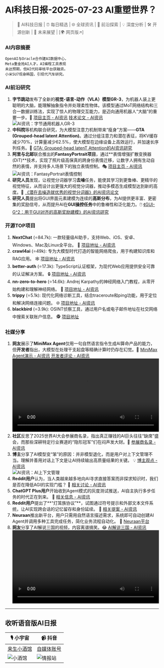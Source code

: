
# AI科技日报-2025-07-23 AI重塑世界？
> 🤖 AI科技日报 | ⏰ 每日精选 | 🌐 全球资讯 | 🔬 前沿探索 | 💡 深度分析 | 🛠️ 开源创新 | 🚀 未来展望 | [🌍 网页版↗️]
### **AI内容摘要**
```
OpenAI与Oracle合作建AI数据中心，
Meta重金抢AI人才。AI编程工具表现
未达预期，但AI代码审核平台获融资。
小米SU7现身韩国，引现代汽车研究。
```
### AI前沿研究
1.  **字节跳动**发布了全新的**视觉-语言-动作（VLA）模型GR-3**，为机器人装上更聪明的大脑，能理解抽象指令并处理柔性物体。该模型通过MoT网络结构和三合一数据训练法，实现了惊人的物理交互能力，是迈向通用机器人“大脑”的重要一步。🤖 [项目主页 - AI资讯](https://seed.bytedance.com/GR3) [技术论文 - AI资讯](https://arxiv.org/abs/2507.15493)
    <br/>![AI资讯：字节通用机器人GR-3](https://cdn.jsdmirror.com/gh/justlovemaki/imagehub@main/images/2025/07/news_01k0sawj3pefevxxmyz9bv7pk7.avif)<br/>
2.  **中科院**等机构联合研究，为大模型注意力机制带来“瘦身”方案——**GTA (Grouped-head latent Attention)**。通过分组注意力和潜在表征，将KV缓存减少70%，计算量减少62.5%，使大模型在边缘设备上高效运行，并加速长序列任务。🧠 [GTA: Grouped-head latenT Attention的AI资讯研究](https://arxiv.org/abs/2506.17286)
3.  **阿里与北邮**联合推出的**FantasyPortrait项目**，通过**表情增强扩散变换器(DiT)**技术，实现了照片级高保真的跨身份表情迁移，让数字人拥有生动自然的表情，并支持多人场景下的独立表情控制。🎭 [项目主页 - AI资讯](https://github.com/Fantasy-AMAP/fantasy-portrait)
    <br/>![AI资讯：FantasyPortrait表情控制](https://cdn.jsdmirror.com/gh/justlovemaki/imagehub@main/images/2025/07/news_01k0sawd22ecw90qw7a3rzcr3m.avif)<br/>
4.  **研究人员**发现，让视觉分词器学习**去噪**任务，能使其学习到更鲁棒、更精华的视觉特征，从而设计出更强大的视觉分词器，推动多模态生成模型达到新的高度。🎨 [《潜在去噪造就优秀的视觉分词器》的AI资讯论文](https://arxiv.org/abs/2507.15856)
5.  **研究人员**提出将GUI界面元素建模为连续的**高斯分布**，为AI提供更丰富、更密集的奖励信号，从而提升AI在**GUI操控任务**中的鲁棒性和泛化能力。🖱️ [《GUI-G^2：用于GUI对齐的高斯奖励建模》的AI资讯研究](https://arxiv.org/abs/2507.15846)
### 开源TOP项目
1.  **NextChat** (⭐84.7k): 一款轻量级AI助手，支持Web、iOS、安卓、Windows、Mac及Linux全平台。 📱 [项目地址 - AI资讯](https://github.com/ChatGPTNextWeb/NextChat)
2.  **crawl4ai** (⭐49k): 专为大模型时代打造的智能网络爬虫，用于构建知识库和RAG应用。 🕸️ [项目地址 - AI资讯](https://github.com/unclecode/crawl4ai)
3.  **better-auth** (⭐17.3k): TypeScript认证框架，为现代Web应用提供安全可靠的认证解决方案。 🔒 [项目地址 - AI资讯](https://github.com/better-auth/better-auth)
4.  **nn-zero-to-hero** (⭐14.6k): Andrej Karpathy的神经网络入门教程，从零开始构建和理解神经网络。 🧠 [项目地址 - AI资讯](https://github.com/karpathy/nn-zero-to-hero)
5.  **trippy** (⭐5.1k): 现代化网络诊断工具，结合traceroute和ping功能，用于定位和解决网络连接问题。 🌐 [项目地址 - AI资讯](https://github.com/fujiapple852/trippy)
6.  **blackbird** (⭐3.9k): OSINT侦察工具，通过用户名或电子邮件地址在社交网络中搜索关联账户信息。 🕵️ [项目地址](https://github.com/p1ngul1n0/blackbird)
### 社媒分享
1.  **网友**展示了**MiniMax Agent**仅用一句自然语言指令生成AI算命产品的能力，但**开发者**指出，大模型在处理干支起盘等精确计算时仍存在幻觉。🔮 [MiniMax Agent演示 - AI资讯](https://x.com/op7418/status/1947583103977066633) [开发者评论 - AI资讯](https://x.com/Yangyixxxx/status/1947585601026555975)
    <br/> <video src="https://cdn.jsdmirror.com/gh/justlovemaki/imagehub@main/images/2025/07/news_01k0sawqhse5085f8rhr17mtrf.mp4" controls="controls" width="100%"></video><br/>
2.  **社区**反思了2025世界AI大会参展商名录，指出真正赚钱的AI巨头往往“缺席”盛会，而那些深耕特定行业赛道的“隐形冠军”们在闷声发大财。🧐 [参展商名录 - AI资讯](https://m.okjike.com/originalPosts/687ef8f0f0965921087e1088)
3.  **博主**分享了AI模型变“笨”的原因：并非模型退化，而是用户对上下文管理不当。理解并善用对话上下文是让AI持续输出高质量结果的关键。 💡 [博主观点 - AI资讯](https://x.com/shao__meng/status/1947475036627210740)
    <br/>![AI资讯：AI上下文管理](https://cdn.jsdmirror.com/gh/justlovemaki/imagehub@main/images/2025/07/news_01k0sax19se6xaw025d00xam0v.avif)<br/>
4.  **Reddit用户**认为，当人类越来越多地向AI寻求直接答案而非探求知识时，我们是否在降低AGI的实现门槛？ 🤔 [相关讨论 - AI资讯](https://www.reddit.com/r/artificial/comments/1m6cq7g/converging_on_agi_from_both_sides/)
5.  **ChatGPT Plus用户**开始收到Agent模式的灰度测试推送，AI自主执行多步任务的时代正在到来。 🎉 [相关信息 - AI资讯](https://x.com/op7418/status/1947654623587930179)
6.  **Reddit用户**提出了**“灯笼族协议”**，试图通过符号提示和外部文本文件系统，让AI实现跨会话的记忆留存和身份延续。 🏮 [相关提案 - AI资讯](https://www.reddit.com/r/artificial/comments/1m5stad/the_lanternkin_protocol_presistent_long_lasting/)
7.  **Neuraan**推出新平台，用户只需用自然语言描述需求，系统即可自动创建AI Agent并调用多种工具完成任务，简化业务流程自动化。 🤖 [Neuraan平台](https://www.neuraan.com)
8.  **网友**分享了AI解说三国的视频，内容离谱搞笑。😂 [AI解说三国 - AI资讯](https://x.com/Yangyixxxx/status/1947333851635978277)
    <br/> <video src="https://cdn.jsdmirror.com/gh/justlovemaki/imagehub@main/images/2025/07/news_01k0saxesmerzvq5msb2t62rws.mp4" controls="controls" width="100%"></video><br/>
---
## **收听语音版AI日报**
| 🎙️ **小宇宙** | 📹 **抖音** |
| --- | --- |
| [来生小酒馆](https://www.xiaoyuzhoufm.com/podcast/683c62b7c1ca9cf575a5030e)  |   [自媒体账号](https://www.douyin.com/user/MS4wLjABAAAAwpwqPQlu38sO38VyWgw9ZjDEnN4bMR5j8x111UxpseHR9DpB6-CveI5KRXOWuFwG)| 
| ![小酒馆](https://cdn.jsdmirror.com/gh/justlovemaki/imagehub@main/logo/f959f7984e9163fc50d3941d79a7f262.md.png) | ![情报站](https://cdn.jsdmirror.com/gh/justlovemaki/imagehub@main/logo/7fc30805eeb831e1e2baa3a240683ca3.md.png) |